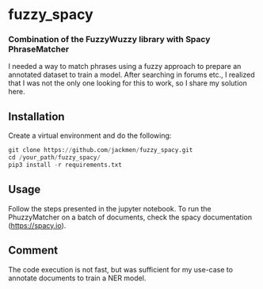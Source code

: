 # fuzzy_spacy
### Combination of the FuzzyWuzzy library with Spacy PhraseMatcher

I needed a way to match phrases using a fuzzy approach to prepare an annotated dataset to train a model. After searching in forums etc., I realized that I was not the only one looking for this to work, so I share my solution here. 


## Installation

Create a virtual environment and do the following:
  
```python
git clone https://github.com/jackmen/fuzzy_spacy.git
cd /your_path/fuzzy_spacy/
pip3 install -r requirements.txt 
```

## Usage
Follow the steps presented in the jupyter notebook. 
To run the PhuzzyMatcher on a batch of documents, check the spacy documentation (https://spacy.io). 


## Comment

The code execution is not fast, but was sufficient for my use-case to annotate documents to train a NER model.  

